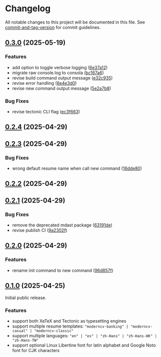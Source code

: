 # Changelog

All notable changes to this project will be documented in this file. See [commit-and-tag-version](https://github.com/absolute-version/commit-and-tag-version) for commit guidelines.

## [0.3.0](https://github.com/yamlresume/yamlresume/compare/v0.2.4...v0.3.0) (2025-05-19)


### Features

* add option to toggle verbose logging ([6e37a12](https://github.com/yamlresume/yamlresume/commit/6e37a12d2e930811b7991a9e734df529178de706))
* migrate raw console.log to consola ([bc167a6](https://github.com/yamlresume/yamlresume/commit/bc167a6c0f093b975a24c4a51f5ff61fba42d2e7))
* revise build command output message ([e32c935](https://github.com/yamlresume/yamlresume/commit/e32c9356b49d1585abeb16ab3d82c377490efec1))
* revise error handling ([6e4e3d0](https://github.com/yamlresume/yamlresume/commit/6e4e3d091370f3e2f6825b3fc6646fd3ec224195))
* revise new command output message ([5e2a7b8](https://github.com/yamlresume/yamlresume/commit/5e2a7b875a4df30c4cfd59c1e87191b1bb3d3d59))


### Bug Fixes

* revise tectonic CLI flag ([ec3f663](https://github.com/yamlresume/yamlresume/commit/ec3f6633d2bf15a86de5ce91e649ed108c472c53))

## [0.2.4](https://github.com/yamlresume/yamlresume/compare/v0.2.3...v0.2.4) (2025-04-29)

## [0.2.3](https://github.com/yamlresume/yamlresume/compare/v0.2.2...v0.2.3) (2025-04-29)


### Bug Fixes

* wrong default resume name when call new command ([16dde80](https://github.com/yamlresume/yamlresume/commit/16dde8022cdb62a0591e0983d57fbbc783772533))

## [0.2.2](https://github.com/yamlresume/yamlresume/compare/v0.2.1...v0.2.2) (2025-04-29)

## [0.2.1](https://github.com/yamlresume/yamlresume/compare/v0.2.0...v0.2.1) (2025-04-29)


### Bug Fixes

* remove the deprecated mdast package ([63191de](https://github.com/yamlresume/yamlresume/commit/63191deb0021dde1660d4e53474552e7dea4076f))
* revise publish CI ([9a2302f](https://github.com/yamlresume/yamlresume/commit/9a2302fc18ac9d8b0976733677da5a48f9ea1754))

## [0.2.0](https://github.com/yamlresume/yamlresume/compare/v0.1.0...v0.2.0) (2025-04-29)


### Features

* rename init command to new command ([96d857f](https://github.com/yamlresume/yamlresume/commit/96d857f900186cbff088b9f33e670b58406ec374))

## [0.1.0](https://github.com/yamlresume/yamlresume/tree/v0.1.0) (2025-04-25)

Initial public release.

### Features

- support both XeTeX and Tectonic as typesetting engines
- support multiple resume templates: `"moderncv-banking" | "moderncv-casual" |
  "moderncv-classic"`
- support multiple languages: `"en" | "es" | "zh-Hans" | "zh-Hans-HK" |
  "zh-Hans-TW"`
- support optional Linux Libertine font for latin alphabet and Google Noto font
  for CJK characters